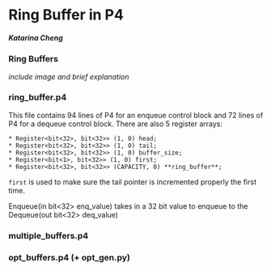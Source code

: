 # Ring Buffer in P4
##### Katarina Cheng

### Ring Buffers
*include image and brief explanation*

### ring_buffer.p4
This file contains 94 lines of P4 for an enqueue control block and 72 lines of P4 for a dequeue control block. There are also 5 register arrays:
```
* Register<bit<32>, bit<32>> (1, 0) head;
* Register<bit<32>, bit<32>> (1, 0) tail;
* Register<bit<32>, bit<32>> (1, 0) buffer_size;
* Register<bit<1>, bit<32>> (1, 0) first;
* Register<bit<32>, bit<32>> (CAPACITY, 0) **ring_buffer**;
```

```first``` is used to make sure the tail pointer is incremented properly the first time.



Enqueue(in bit<32> enq_value) takes in a 32 bit value to enqueue to the 
Dequeue(out bit<32> deq_value)

### multiple_buffers.p4

### opt_buffers.p4 (+ opt_gen.py)

